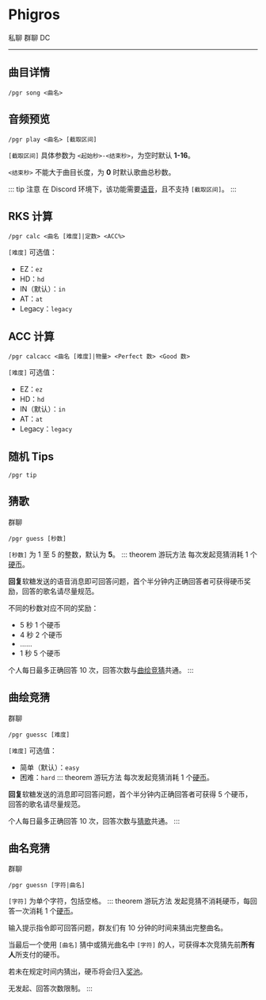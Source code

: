 # Phigros
<span class="span-friend">私聊</span>
<span class="span-group">群聊</span>
<span class="span-discord">DC</span>

---

## 曲目详情
```
/pgr song <曲名>
```

## 音频预览
```
/pgr play <曲名> [截取区间]
```
`[截取区间]` 具体参数为 `<起始秒>-<结束秒>`，为空时默认 **1-16**。

`<结束秒>` 不能大于曲目长度，为 **0** 时默认歌曲总秒数。

::: tip 注意
在 Discord 环境下，该功能需要[语音](/module/discord/#语音)，且不支持 `[截取区间]`。
:::

## RKS 计算
```
/pgr calc <曲名 [难度]|定数> <ACC%>
```
`[难度]` 可选值：
- EZ：`ez`
- HD：`hd`
- IN（默认）：`in`
- AT：`at`
- Legacy：`legacy`

## ACC 计算
```
/pgr calcacc <曲名 [难度]|物量> <Perfect 数> <Good 数>
```
`[难度]` 可选值：
- EZ：`ez`
- HD：`hd`
- IN（默认）：`in`
- AT：`at`
- Legacy：`legacy`

## 随机 Tips
```
/pgr tip
```

## 猜歌
<span class="span-group">群聊</span>
```
/pgr guess [秒数]
```
`[秒数]` 为 1 至 5 的整数，默认为 **5**。
::: theorem 游玩方法
每次发起竞猜消耗 1 个[硬币](/coin/)。

**回复**软糖发送的语音消息即可回答问题，首个半分钟内正确回答者可获得硬币奖励，回答的歌名请尽量规范。

不同的秒数对应不同的奖励：
- 5 秒 1 个硬币
- 4 秒 2 个硬币
- ……
- 1 秒 5 个硬币

个人每日最多正确回答 10 次，回答次数与[曲绘竞猜](#曲绘竞猜)共通。
:::

## 曲绘竞猜
<span class="span-group">群聊</span>
```
/pgr guessc [难度]
```
`[难度]` 可选值：
- 简单（默认）：`easy`
- 困难：`hard`
::: theorem 游玩方法
每次发起竞猜消耗 1 个[硬币](/coin/)。

**回复**软糖发送的消息即可回答问题，首个半分钟内正确回答者可获得 5 个硬币，回答的歌名请尽量规范。

个人每日最多正确回答 10 次，回答次数与[猜歌](#猜歌)共通。
:::

## 曲名竞猜
<span class="span-group">群聊</span>
```
/pgr guessn [字符|曲名]
```
`[字符]` 为单个字符，包括空格。
::: theorem 游玩方法
发起竞猜不消耗硬币，每回答一次消耗 1 个[硬币](/coin/)。

输入提示指令即可回答问题，群友们有 10 分钟的时间来猜出完整曲名。

当最后一个使用 `[曲名]` 猜中或猜光曲名中 `[字符]` 的人，可获得本次竞猜先前**所有人**所支付的硬币。

若未在规定时间内猜出，硬币将会归入[奖池](/module/base/#抽奖)。

无发起、回答次数限制。
:::
